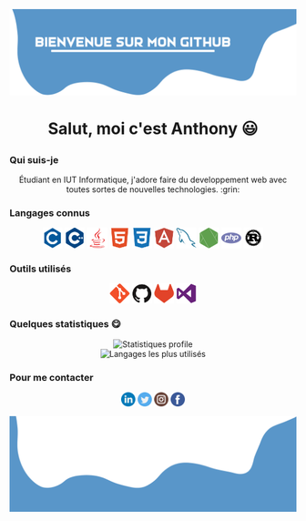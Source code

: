 ![Alt Text](./images/Template/header.png)

# <p align=center>Salut, moi c'est Anthony :smiley:</p>

<h3>Qui suis-je</h3>
<p align="center">Étudiant en IUT Informatique, j'adore faire du developpement web avec toutes sortes de nouvelles technologies. :grin:</p>

### <p>Langages connus</p>
<p align=center>
    <img src="https://github.com/devicons/devicon/blob/master/icons/c/c-plain.svg" width=7% alt="">
    <img src="https://github.com/devicons/devicon/blob/master/icons/cplusplus/cplusplus-plain.svg" width=7% alt="">
    <img src="https://github.com/devicons/devicon/blob/master/icons/java/java-plain.svg" width=7% alt="">
    <img src="https://github.com/devicons/devicon/blob/master/icons/html5/html5-plain.svg" width=7% alt="">
    <img src="https://github.com/devicons/devicon/blob/master/icons/css3/css3-plain.svg" width=7% alt="">
    <img src="https://github.com/devicons/devicon/blob/master/icons/angularjs/angularjs-plain.svg" width=7% alt="">
    <img src="https://github.com/devicons/devicon/blob/master/icons/mysql/mysql-plain.svg" width=7% alt="">
    <img src="https://github.com/devicons/devicon/blob/master/icons/nodejs/nodejs-plain.svg" width=7% alt="">
    <img src="https://github.com/devicons/devicon/blob/master/icons/php/php-plain.svg" width=7% alt="">
    <img src="https://github.com/devicons/devicon/blob/master/icons/rust/rust-plain.svg" width=7% alt="">
</p>

### <p>Outils utilisés</p>
<p align=center>
    <img src="https://github.com/devicons/devicon/blob/master/icons/git/git-plain.svg" width=7% alt="">
    <img src="https://github.com/devicons/devicon/blob/master/icons/github/github-original.svg" width=7% alt="">
    <img src="https://github.com/devicons/devicon/blob/master/icons/gitlab/gitlab-plain.svg" width=7% alt="">
    <img src="https://github.com/devicons/devicon/blob/master/icons/visualstudio/visualstudio-plain.svg" width=7% alt="">
</p>

### <p>Quelques statistiques :yum:</p>
<div align="center">
    <img style="align-items: center" src="https://github-readme-stats.vercel.app/api?username=Anthony-AUDOIN&count_private=true,&show_icons=true,&hide_border=1,&theme=dark" alt="Statistiques profile"> <br>
    <img style="align-items: center" src="https://github-readme-stats.vercel.app/api/top-langs/?username=Anthony-AUDOIN&hide_border=1,&theme=dark" alt="Langages les plus utilisés">
</div>

### <p>Pour me contacter</p>
<p align=center>
    <a href="https://www.linkedin.com/in/anthonyaudoin/"><img src="images/Tools%20Icons/linkedin.png" alt="LinkedIn" width=5%></a>
    <a href="https://twitter.com/Anthony_Audoin"><img src="images/Tools%20Icons/twitter.png" alt="Twitter" width=5%></a>
    <a href="https://www.instagram.com/anthony_audoin/"><img src="images/Tools%20Icons/instagram.png" alt="Instagram" width=5%></a>
    <a href="https://www.facebook.com/audoin.anthony"><img src="images/Tools%20Icons/facebook.png" alt="Facebook" width=5%></a>
</p>

![Alt Text](./images/Template/footer.png)